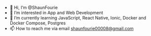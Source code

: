 - 👋 Hi, I’m @ShaunFourie
- 👀 I’m interested in App and Web Development 
- 🌱 I’m currently learning JavaScript, React Native, Ionic, Docker and Docker Compose, Postgres
- 📫 How to reach me via email shaunfourie00008@gmail.com

<!---
ShaunFourie/ShaunFourie is a ✨ special ✨ repository because its `README.md` (this file) appears on your GitHub profile.
You can click the Preview link to take a look at your changes.
--->
